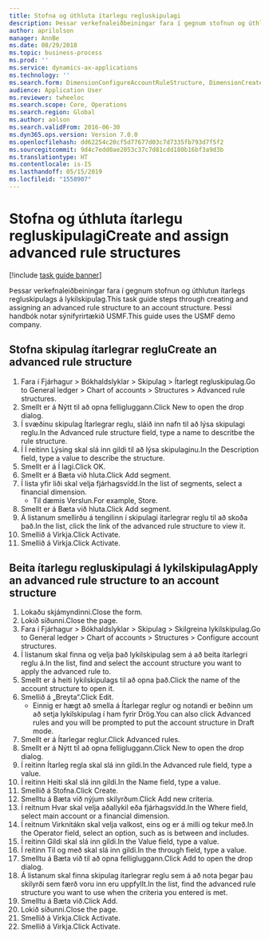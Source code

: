 ```yaml
---
title: Stofna og úthluta ítarlegu regluskipulagi
description: Þessar verkefnaleiðbeiningar fara í gegnum stofnun og úthlutun ítarlegs regluskipulags á lykilskipulag.
author: aprilolson
manager: AnnBe
ms.date: 08/29/2018
ms.topic: business-process
ms.prod: ''
ms.service: dynamics-ax-applications
ms.technology: ''
ms.search.form: DimensionConfigureAccountRuleStructure, DimensionCreateAccountRuleStructure, DimensionHierarchyAddLevel, DimensionHierarchyConstraintActivate, DimensionConfigureAccountStructure, DimensionConfigureAccountRule, DimensionCreateAccountRule, DimensionSelectAccountRuleStructure
audience: Application User
ms.reviewer: twheeloc
ms.search.scope: Core, Operations
ms.search.region: Global
ms.author: aolson
ms.search.validFrom: 2016-06-30
ms.dyn365.ops.version: Version 7.0.0
ms.openlocfilehash: dd62254c20cf5d77677d03c7d7335fb793d7f5f2
ms.sourcegitcommit: 9d4c7edd0ae2053c37c7d81cdd180b16bf3a9d3b
ms.translationtype: HT
ms.contentlocale: is-IS
ms.lasthandoff: 05/15/2019
ms.locfileid: "1558907"
---
```

# <a name="create-and-assign-advanced-rule-structures"></a><span data-ttu-id="9f707-103">Stofna og úthluta ítarlegu regluskipulagi</span><span class="sxs-lookup"><span data-stu-id="9f707-103">Create and assign advanced rule structures</span></span>

[!include [task guide banner](../../includes/task-guide-banner.md)]

<span data-ttu-id="9f707-104">Þessar verkefnaleiðbeiningar fara í gegnum stofnun og úthlutun ítarlegs regluskipulags á lykilskipulag.</span><span class="sxs-lookup"><span data-stu-id="9f707-104">This task guide steps through creating and assigning an advanced rule structure to an account structure.</span></span> <span data-ttu-id="9f707-105">Þessi handbók notar sýnifyrirtækið USMF.</span><span class="sxs-lookup"><span data-stu-id="9f707-105">This guide uses the USMF demo company.</span></span>


## <a name="create-an-advanced-rule-structure"></a><span data-ttu-id="9f707-106">Stofna skipulag ítarlegrar reglu</span><span class="sxs-lookup"><span data-stu-id="9f707-106">Create an advanced rule structure</span></span>
1. <span data-ttu-id="9f707-107">Fara í Fjárhagur > Bókhaldslyklar > Skipulag > Ítarlegt regluskipulag.</span><span class="sxs-lookup"><span data-stu-id="9f707-107">Go to General ledger > Chart of accounts > Structures > Advanced rule structures.</span></span>
2. <span data-ttu-id="9f707-108">Smellt er á Nýtt til að opna felligluggann.</span><span class="sxs-lookup"><span data-stu-id="9f707-108">Click New to open the drop dialog.</span></span>
3. <span data-ttu-id="9f707-109">Í svæðinu skipulag Ítarlegrar reglu, sláið inn nafn til að lýsa skipulagi reglu.</span><span class="sxs-lookup"><span data-stu-id="9f707-109">In the Advanced rule structure field, type a name to descritbe the rule structure.</span></span>
4. <span data-ttu-id="9f707-110">Í Í reitinn Lýsing skal slá inn gildi til að lýsa skipulaginu.</span><span class="sxs-lookup"><span data-stu-id="9f707-110">In the Description field, type a value to describe the structure.</span></span>
5. <span data-ttu-id="9f707-111">Smellt er á Í lagi.</span><span class="sxs-lookup"><span data-stu-id="9f707-111">Click OK.</span></span>
6. <span data-ttu-id="9f707-112">Smellt er á Bæta við hluta.</span><span class="sxs-lookup"><span data-stu-id="9f707-112">Click Add segment.</span></span>
7. <span data-ttu-id="9f707-113">Í lista yfir liði skal velja fjárhagsvídd.</span><span class="sxs-lookup"><span data-stu-id="9f707-113">In the list of segments, select a financial dimension.</span></span>
    * <span data-ttu-id="9f707-114">Til dæmis Verslun.</span><span class="sxs-lookup"><span data-stu-id="9f707-114">For example, Store.</span></span>  
8. <span data-ttu-id="9f707-115">Smellt er á Bæta við hluta.</span><span class="sxs-lookup"><span data-stu-id="9f707-115">Click Add segment.</span></span>
9. <span data-ttu-id="9f707-116">Á listanum smellirðu á tengilinn í skipulagi ítarlegrar reglu til að skoða það.</span><span class="sxs-lookup"><span data-stu-id="9f707-116">In the list, click the link of the advanced rule structure to view it.</span></span>
10. <span data-ttu-id="9f707-117">Smellið á Virkja.</span><span class="sxs-lookup"><span data-stu-id="9f707-117">Click Activate.</span></span>
11. <span data-ttu-id="9f707-118">Smellið á Virkja.</span><span class="sxs-lookup"><span data-stu-id="9f707-118">Click Activate.</span></span>

## <a name="apply-an-advanced-rule-structure-to-an-account-structure"></a><span data-ttu-id="9f707-119">Beita ítarlegu regluskipulagi á lykilskipulag</span><span class="sxs-lookup"><span data-stu-id="9f707-119">Apply an advanced rule structure to an account structure</span></span>
1. <span data-ttu-id="9f707-120">Lokaðu skjámyndinni.</span><span class="sxs-lookup"><span data-stu-id="9f707-120">Close the form.</span></span>
2. <span data-ttu-id="9f707-121">Lokið síðunni.</span><span class="sxs-lookup"><span data-stu-id="9f707-121">Close the page.</span></span>
3. <span data-ttu-id="9f707-122">Fara í Fjárhagur > Bókhaldslyklar > Skipulag > Skilgreina lykilskipulag.</span><span class="sxs-lookup"><span data-stu-id="9f707-122">Go to General ledger > Chart of accounts > Structures > Configure account structures.</span></span>
4. <span data-ttu-id="9f707-123">Í listanum skal finna og velja það lykilskipulag sem á að beita ítarlegri reglu á.</span><span class="sxs-lookup"><span data-stu-id="9f707-123">In the list, find and select the account structure you want to apply the advanced rule to.</span></span>
5. <span data-ttu-id="9f707-124">Smellt er á heiti lykilskipulags til að opna það.</span><span class="sxs-lookup"><span data-stu-id="9f707-124">Click the name of the account structure to open it.</span></span>
6. <span data-ttu-id="9f707-125">Smellið á „Breyta“.</span><span class="sxs-lookup"><span data-stu-id="9f707-125">Click Edit.</span></span>
    * <span data-ttu-id="9f707-126">Einnig er hægt að smella á Ítarlegar reglur og notandi er beðinn um að setja lykilskipulag í ham fyrir Drög.</span><span class="sxs-lookup"><span data-stu-id="9f707-126">You can also click Advanced rules and you will be prompted to put the account structure in Draft mode.</span></span>  
7. <span data-ttu-id="9f707-127">Smellt er á Ítarlegar reglur.</span><span class="sxs-lookup"><span data-stu-id="9f707-127">Click Advanced rules.</span></span>
8. <span data-ttu-id="9f707-128">Smellt er á Nýtt til að opna felligluggann.</span><span class="sxs-lookup"><span data-stu-id="9f707-128">Click New to open the drop dialog.</span></span>
9. <span data-ttu-id="9f707-129">Í reitinn Ítarleg regla skal slá inn gildi.</span><span class="sxs-lookup"><span data-stu-id="9f707-129">In the Advanced rule field, type a value.</span></span>
10. <span data-ttu-id="9f707-130">Í reitinn Heiti skal slá inn gildi.</span><span class="sxs-lookup"><span data-stu-id="9f707-130">In the Name field, type a value.</span></span>
11. <span data-ttu-id="9f707-131">Smellið á Stofna.</span><span class="sxs-lookup"><span data-stu-id="9f707-131">Click Create.</span></span>
12. <span data-ttu-id="9f707-132">Smelltu á Bæta við nýjum skilyrðum.</span><span class="sxs-lookup"><span data-stu-id="9f707-132">Click Add new criteria.</span></span>
13. <span data-ttu-id="9f707-133">Í reitnum Hvar skal velja aðallykil eða fjárhagsvídd.</span><span class="sxs-lookup"><span data-stu-id="9f707-133">In the Where field, select main account or a financial dimension.</span></span>
14. <span data-ttu-id="9f707-134">Í reitnum Virknitákn skal velja valkost, eins og er á milli og tekur með.</span><span class="sxs-lookup"><span data-stu-id="9f707-134">In the Operator field, select an option, such as is between and includes.</span></span>
15. <span data-ttu-id="9f707-135">Í reitinn Gildi skal slá inn gildi.</span><span class="sxs-lookup"><span data-stu-id="9f707-135">In the Value field, type a value.</span></span>
16. <span data-ttu-id="9f707-136">Í reitinn Til og með skal slá inn gildi.</span><span class="sxs-lookup"><span data-stu-id="9f707-136">In the through field, type a value.</span></span>
17. <span data-ttu-id="9f707-137">Smelltu á Bæta við til að opna felligluggann.</span><span class="sxs-lookup"><span data-stu-id="9f707-137">Click Add to open the drop dialog.</span></span>
18. <span data-ttu-id="9f707-138">Á listanum skal finna skipulag ítarlegrar reglu sem á að nota þegar þau skilyrði sem færð voru inn eru uppfyllt.</span><span class="sxs-lookup"><span data-stu-id="9f707-138">In the list, find the advanced rule structure you want to use when the criteria you entered is met.</span></span>
19. <span data-ttu-id="9f707-139">Smelltu á Bæta við.</span><span class="sxs-lookup"><span data-stu-id="9f707-139">Click Add.</span></span>
20. <span data-ttu-id="9f707-140">Lokið síðunni.</span><span class="sxs-lookup"><span data-stu-id="9f707-140">Close the page.</span></span>
21. <span data-ttu-id="9f707-141">Smellið á Virkja.</span><span class="sxs-lookup"><span data-stu-id="9f707-141">Click Activate.</span></span>
22. <span data-ttu-id="9f707-142">Smellið á Virkja.</span><span class="sxs-lookup"><span data-stu-id="9f707-142">Click Activate.</span></span>

